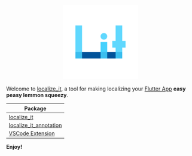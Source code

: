 <p align="center">
<img src="https://raw.githubusercontent.com/DieGlueckswurst/localize_it/master/extensions/vscode/localize-it/assets/logo_transparent.png" height="200" alt="localize_it" />
</p>

Welcome to [localize_it](https://pub.dev/packages/localize_it), a tool for making localizing your [Flutter App](https://flutter.dev/) **easy peasy lemmon squeezy**.

| Package                                                                                       |
| ----------------------------------------------------------------------------------------------|
| [localize_it](https://github.com/DieGlueckswurst/localize_it/tree/master/packages/localize_it)|
| [localize_it_annotation](https://github.com/DieGlueckswurst/localize_it/tree/master/packages/localize_it_annotation)|
| [VSCode Extension](https://github.com/DieGlueckswurst/localize_it/tree/master/extensions/vscode/localize-it)|


**Enjoy!**


